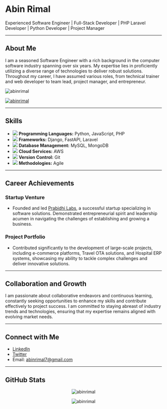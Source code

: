 # Abin Rimal

Experienced Software Engineer | Full-Stack Developer | PHP Laravel Developer | Python Developer | Project Manager

---

## About Me

I am a seasoned Software Engineer with a rich background in the computer software industry spanning over six years. My expertise lies in proficiently utilizing a diverse range of technologies to deliver robust solutions. Throughout my career, I have assumed various roles, from technical trainer and web developer to team lead, project manager, and entrepreneur.

<p align="left"> <img src="https://komarev.com/ghpvc/?username=abinrimal&label=Profile%20views&color=0e75b6&style=flat&theme=onestar" alt="abinrimal" /> </p>

<p align="left"> <a href="https://github.com/ryo-ma/github-profile-trophy"><img src="https://github-profile-trophy.vercel.app/?username=abinrimal&theme=onestar" alt="abinrimal" /></a> </p>

---

## Skills

- <img src="https://img.icons8.com/color/24/000000/python.png"/> **Programming Languages:** Python, JavaScript, PHP
- <img src="https://img.icons8.com/color/24/000000/web.png"/> **Frameworks:** Django, FastAPI, Laravel
- <img src="https://img.icons8.com/color/24/000000/database-restore.png"/> **Database Management:** MySQL, MongoDB
- <img src="https://img.icons8.com/color/24/000000/cloud.png"/> **Cloud Services:** AWS
- <img src="https://img.icons8.com/color/24/000000/git.png"/> **Version Control:** Git
- <img src="https://img.icons8.com/color/24/000000/scrum.png"/> **Methodologies:** Agile

---

## Career Achievements

### Startup Venture
- Founded and led [Prabidhi Labs](https://prabidhilabs.com), a successful startup specializing in software solutions. Demonstrated entrepreneurial spirit and leadership acumen in navigating the challenges of establishing and growing a business.

### Project Portfolio
- Contributed significantly to the development of large-scale projects, including e-commerce platforms, Travel OTA solutions, and Hospital ERP systems, showcasing my ability to tackle complex challenges and deliver innovative solutions.

---

## Collaboration and Growth

I am passionate about collaborative endeavors and continuous learning, constantly seeking opportunities to enhance my skills and contribute effectively to project success. I am committed to staying abreast of industry trends and technologies, ensuring that my expertise remains aligned with evolving market needs.

---

## Connect with Me

- [LinkedIn](https://www.linkedin.com/in/abinrimal/)
- [Twitter](https://twitter.com/abinrimal)
- Email: abinrimal7@gmail.com

---

## GitHub Stats

<p align="center"><img src="https://github-readme-stats.vercel.app/api/top-langs?username=abinrimal&show_icons=true&locale=en&layout=compact&theme=onestar" alt="abinrimal" /></p>

<p align="center"><img src="https://github-readme-streak-stats.herokuapp.com/?user=abinrimal&theme=onestar" alt="abinrimal" /></p>
